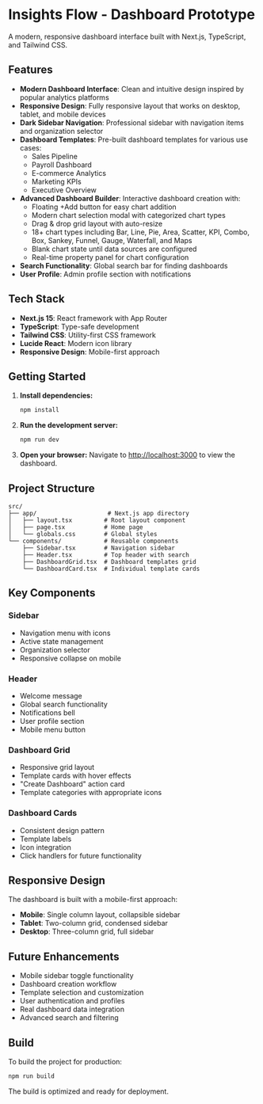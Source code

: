 # Insights Flow - Dashboard Prototype

A modern, responsive dashboard interface built with Next.js, TypeScript, and Tailwind CSS.

## Features

- **Modern Dashboard Interface**: Clean and intuitive design inspired by popular analytics platforms
- **Responsive Design**: Fully responsive layout that works on desktop, tablet, and mobile devices
- **Dark Sidebar Navigation**: Professional sidebar with navigation items and organization selector
- **Dashboard Templates**: Pre-built dashboard templates for various use cases:
  - Sales Pipeline
  - Payroll Dashboard
  - E-commerce Analytics
  - Marketing KPIs
  - Executive Overview
- **Advanced Dashboard Builder**: Interactive dashboard creation with:
  - Floating +Add button for easy chart addition
  - Modern chart selection modal with categorized chart types
  - Drag & drop grid layout with auto-resize
  - 18+ chart types including Bar, Line, Pie, Area, Scatter, KPI, Combo, Box, Sankey, Funnel, Gauge, Waterfall, and Maps
  - Blank chart state until data sources are configured
  - Real-time property panel for chart configuration
- **Search Functionality**: Global search bar for finding dashboards
- **User Profile**: Admin profile section with notifications

## Tech Stack

- **Next.js 15**: React framework with App Router
- **TypeScript**: Type-safe development
- **Tailwind CSS**: Utility-first CSS framework
- **Lucide React**: Modern icon library
- **Responsive Design**: Mobile-first approach

## Getting Started

1. **Install dependencies:**
   ```bash
   npm install
   ```

2. **Run the development server:**
   ```bash
   npm run dev
   ```

3. **Open your browser:**
   Navigate to [http://localhost:3000](http://localhost:3000) to view the dashboard.

## Project Structure

```
src/
├── app/                    # Next.js app directory
│   ├── layout.tsx         # Root layout component
│   ├── page.tsx           # Home page
│   └── globals.css        # Global styles
└── components/            # Reusable components
    ├── Sidebar.tsx        # Navigation sidebar
    ├── Header.tsx         # Top header with search
    ├── DashboardGrid.tsx  # Dashboard templates grid
    └── DashboardCard.tsx  # Individual template cards
```

## Key Components

### Sidebar
- Navigation menu with icons
- Active state management
- Organization selector
- Responsive collapse on mobile

### Header
- Welcome message
- Global search functionality
- Notifications bell
- User profile section
- Mobile menu button

### Dashboard Grid
- Responsive grid layout
- Template cards with hover effects
- "Create Dashboard" action card
- Template categories with appropriate icons

### Dashboard Cards
- Consistent design pattern
- Template labels
- Icon integration
- Click handlers for future functionality

## Responsive Design

The dashboard is built with a mobile-first approach:
- **Mobile**: Single column layout, collapsible sidebar
- **Tablet**: Two-column grid, condensed sidebar
- **Desktop**: Three-column grid, full sidebar

## Future Enhancements

- Mobile sidebar toggle functionality
- Dashboard creation workflow
- Template selection and customization
- User authentication and profiles
- Real dashboard data integration
- Advanced search and filtering

## Build

To build the project for production:

```bash
npm run build
```

The build is optimized and ready for deployment.